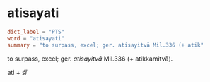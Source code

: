 # atisayati

``` toml
dict_label = "PTS"
word = "atisayati"
summary = "to surpass, excel; ger. atisayitvā Mil.336 (+ atik"
```

to surpass, excel; ger. *atisayitvā* Mil.336 (\+ atikkamitvā).

ati \+ *śī*

